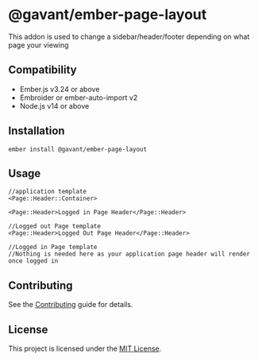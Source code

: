 # @gavant/ember-page-layout

This addon is used to change a sidebar/header/footer depending on what page your viewing

## Compatibility

-   Ember.js v3.24 or above
-   Embroider or ember-auto-import v2
-   Node.js v14 or above

## Installation

```
ember install @gavant/ember-page-layout
```

## Usage

```
//application template
<Page::Header::Container>

<Page::Header>Logged in Page Header</Page::Header>
```

```
//Logged out Page template
<Page::Header>Logged Out Page Header</Page::Header>
```

```
//Logged in Page template
//Nothing is needed here as your application page header will render once logged in
```

## Contributing

See the [Contributing](CONTRIBUTING.md) guide for details.

## License

This project is licensed under the [MIT License](LICENSE.md).
